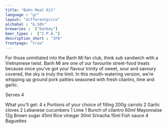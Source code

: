 ```yaml
---
title: "Bahn Meal Kit"
language : "gr"
layout: "differentprice"
alchohol : "6.50%"
breweries :  ["Donkey"]
beer_types :  ["I.P.A."]
description_short : "IPA"
frontpage: "true"
---
```


For those uninitiated into the Banh Mi fan club, think sub sandwich with a Vietnamese twist. Banh Mi are one of our favourite street-food treats because once you’ve got your flavour trinity of sweet, sour and savoury covered, the sky is truly the limit. In this mouth-watering version, we’re whipping up ground pork patties seasoned with fresh cilantro, lime and garlic.

Serves 4

What you'll get:
4 x Portions of your choice of filling 
200g carrots
2 Garlic cloves
2 Lebanese cucumbers
1 Lime
1 Bunch of cilantro
60ml Mayonnaise
12g Brown sugar
45ml Rice vinegar
30ml Sriracha
15ml Fish sauce
4 Baguettes